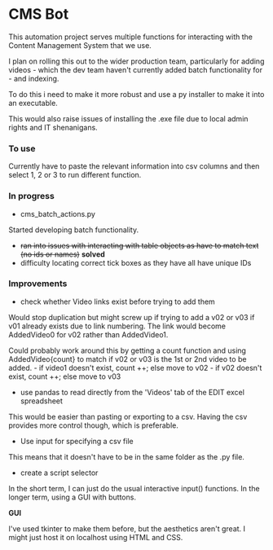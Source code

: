 # CMS Bot

This automation project serves multiple functions for interacting with the Content Management System that we use.

I plan on rolling this out to the wider production team, particularly for adding videos - which the dev team haven't currently added batch functionality for - and indexing.

To do this i need to make it more robust and use a py installer to make it into an executable.

This would also raise issues of installing the .exe file due to local admin rights and IT shenanigans.

### To use

Currently have to paste the relevant information into csv columns and then select 1, 2 or 3 to run different function.

### In progress

- cms_batch_actions.py

Started developing batch functionality.

- ~~ran into issues with interacting with table objects as have to match text (no ids or names)~~ **solved**
- difficulty locating correct tick boxes as they have all have unique IDs

### Improvements

- check whether Video links exist before trying to add them
       
Would stop duplication but might screw up if trying to add a v02 or v03 if v01 already exists due to link numbering. The link would become AddedVideo0 for v02 rather than AddedVideo1. 

Could probably work around this by getting a count function and using AddedVideo{count} to match if v02 or v03 is the 1st or 2nd video to be added.
    - if video1 doesn't exist, count ++; else move to v02
    - if v02 doesn't exist, count ++; else move to v03

- use pandas to read directly from the 'Videos' tab of the EDIT excel spreadsheet

This would be easier than pasting or exporting to a csv. Having the csv provides more control though, which is preferable.

- Use input for specifying a csv file

This means that it doesn't have to be in the same folder as the .py file.

- create a script selector

In the short term, I can just do the usual interactive input() functions. In the longer term, using a GUI with buttons.

**GUI**

I've used tkinter to make them before, but the aesthetics aren't great. I might just host it on localhost using HTML and CSS.
